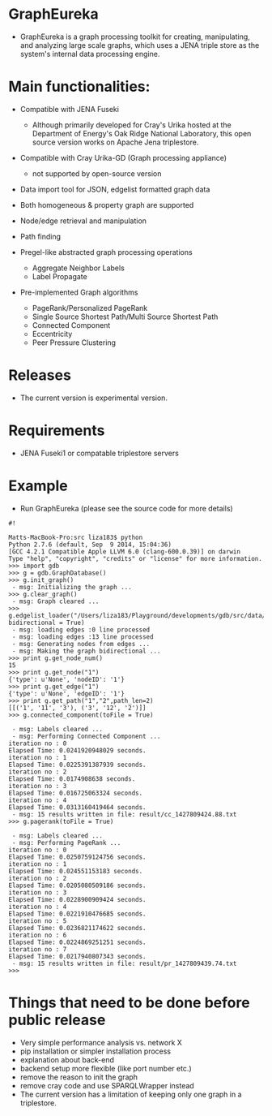 # GraphEureka

* GraphEureka is a graph processing toolkit for creating, manipulating, and analyzing large scale graphs, which uses a JENA triple store as the system's internal data processing engine. 

# Main functionalities:

* Compatible with JENA Fuseki
    * Although primarily developed for Cray's Urika hosted at the Department of Energy's Oak Ridge National Laboratory, this open source version works on Apache Jena triplestore. 

* Compatible with Cray Urika-GD (Graph processing appliance)
    * not supported by open-source version

* Data import tool for JSON, edgelist formatted graph data
* Both homogeneous & property graph are supported
* Node/edge retrieval and manipulation
* Path finding
* Pregel-like abstracted graph processing operations
    * Aggregate Neighbor Labels
    * Label Propagate
* Pre-implemented Graph algorithms
    * PageRank/Personalized PageRank
    * Single Source Shortest Path/Multi Source Shortest Path
    * Connected Component
    * Eccentricity
    * Peer Pressure Clustering

# Releases

* The current version is experimental version.

# Requirements

* JENA Fuseki1 or compatable triplestore servers

# Example

* Run GraphEureka (please see the source code for more details)

```
#!

Matts-MacBook-Pro:src liza183$ python
Python 2.7.6 (default, Sep  9 2014, 15:04:36) 
[GCC 4.2.1 Compatible Apple LLVM 6.0 (clang-600.0.39)] on darwin
Type "help", "copyright", "credits" or "license" for more information.
>>> import gdb
>>> g = gdb.GraphDatabase()
>>> g.init_graph()
 - msg: Initializing the graph ...
>>> g.clear_graph()
 - msg: Graph cleared ...
>>> g.edgelist_loader("/Users/liza183/Playground/developments/gdb/src/data/example/edgelist.txt", bidirectional = True)
 - msg: loading edges :0 line processed
 - msg: loading edges :13 line processed
 - msg: Generating nodes from edges ...
 - msg: Making the graph bidirectional ...
>>> print g.get_node_num()
15
>>> print g.get_node("1")
{'type': u'None', 'nodeID': '1'}
>>> print g.get_edge("1")
{'type': u'None', 'edgeID': '1'}
>>> print g.get_path("1","2",path_len=2)
[[('1', '11', '3'), ('3', '12', '2')]]
>>> g.connected_component(toFile = True)

 - msg: Labels cleared ...
 - msg: Performing Connected Component ...
iteration no : 0
Elapsed Time: 0.0241920948029 seconds.
iteration no : 1
Elapsed Time: 0.0225391387939 seconds.
iteration no : 2
Elapsed Time: 0.0174908638 seconds.
iteration no : 3
Elapsed Time: 0.016725063324 seconds.
iteration no : 4
Elapsed Time: 0.0313160419464 seconds.
 - msg: 15 results written in file: result/cc_1427809424.88.txt
>>> g.pagerank(toFile = True)

 - msg: Labels cleared ...
 - msg: Performing PageRank ...
iteration no : 0
Elapsed Time: 0.0250759124756 seconds.
iteration no : 1
Elapsed Time: 0.024551153183 seconds.
iteration no : 2
Elapsed Time: 0.0205080509186 seconds.
iteration no : 3
Elapsed Time: 0.0228900909424 seconds.
iteration no : 4
Elapsed Time: 0.0221910476685 seconds.
iteration no : 5
Elapsed Time: 0.0236821174622 seconds.
iteration no : 6
Elapsed Time: 0.0224869251251 seconds.
iteration no : 7
Elapsed Time: 0.0217940807343 seconds.
 - msg: 15 results written in file: result/pr_1427809439.74.txt
>>>
```

# Things that need to be done before public release

* Very simple performance analysis vs. network X
* pip installation or simpler installation process
* explanation about back-end
* backend setup more flexible (like port number etc.)
* remove the reason to init the graph
* remove cray code and use SPARQLWrapper instead
* The current version has a limitation of keeping only one graph in a triplestore.
